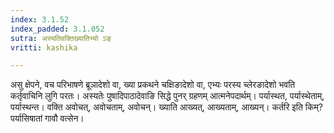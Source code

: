 ```yaml
---
index: 3.1.52
index_padded: 3.1.052
sutra: अस्यतिवक्तिख्यातिभ्यो ऽङ्
vritti: kashika

---
```

असु क्षेपने, वच परिभाषणे ब्रूञादेशो वा, ख्या प्रकथने चक्षिङादेशो वा, एभ्यः परस्य च्लेरङादेशो भवति कर्तृवाचिनि लुगि परतः। अस्यतेः पुषादिपाठादेवाङि सिद्धे पुनर् ग्रहणम् आत्मनेपदार्थम्। पर्यास्थत, पर्यास्थेताम्, पर्यास्थन्त। वक्ति अवोचत्, अवोचताम्, अवोचन्। ख्याति आख्यत्, आख्यताम्, आख्यन्। कर्तरि इति किम्? पर्यासिषातां गावौ वत्सेन।
